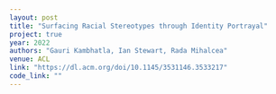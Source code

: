 ```yaml
---
layout: post
title: "Surfacing Racial Stereotypes through Identity Portrayal" 
project: true
year: 2022
authors: "Gauri Kambhatla, Ian Stewart, Rada Mihalcea" 
venue: ACL 
link: "https://dl.acm.org/doi/10.1145/3531146.3533217"
code_link: ""
---
```

